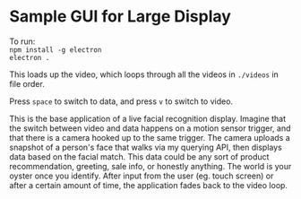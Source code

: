 # Sample GUI for Large Display
To run:  
`npm install -g electron`  
`electron .`

This loads up the video, which loops through all the videos in `./videos` in file order.

Press `space` to switch to data, and press `v` to switch to video.

This is the base application of a live facial recognition display. Imagine that the switch between video and data happens on a motion sensor trigger, and that there is a camera hooked up to the same trigger. The camera uploads a snapshot of a person's face that walks via my querying API, then displays data based on the facial match. This data could be any sort of product recommendation, greeting, sale info, or honestly anything. The world is your oyster once you identify. After input from the user (eg. touch screen) or after a certain amount of time, the application fades back to the video loop. 

